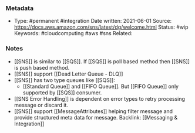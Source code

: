 ### Metadata

-  Type: #permanent #integration
    Date written: 2021-06-01 
    Source:  https://docs.aws.amazon.com/sns/latest/dg/welcome.html
    Status: #wip 
    Keywords:  #cloudcomputing #aws #sns
	Related:
	
### Notes
- [[SNS]] is similar to [[SQS]]. If [[SQS]] is poll based method then [[SNS]] is push based method.
- [[SNS]] support [[Dead Letter Queue - DLQ]]
- [[SNS]] has two type queues like [[SQS]]:
	- [[Standard Queue]] and [[FIFO Queue]]. But [[FIFO Queue]] only supported by [[SQS]] consumer.
- [[SNS Error Handling]] is dependent on error types to retry processing message or discard it.
- [[SNS]] support [[MessageAttributes]] helping filter message and provide structured meta data for message.
Backlink: [[Messaging & Integration]]